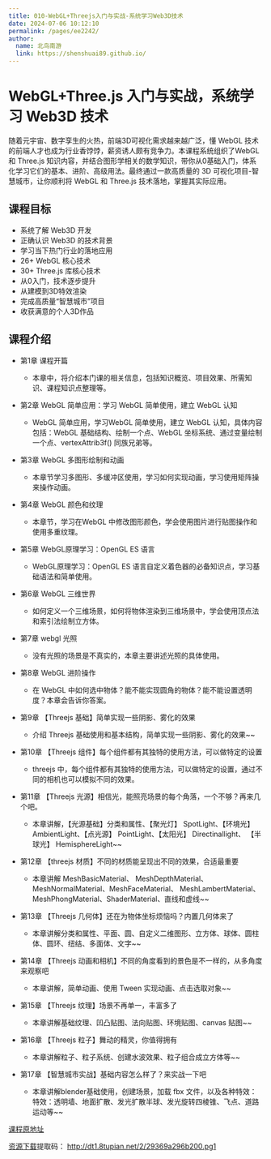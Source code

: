 ```yaml
---
title: 010-WebGL+Threejs入门与实战-系统学习Web3D技术
date: 2024-07-06 10:12:10
permalink: /pages/ee2242/
author: 
  name: 北鸟南游
  link: https://shenshuai89.github.io/
---
```

# WebGL+Three.js 入门与实战，系统学习 Web3D 技术
随着元宇宙、数字孪生的火热，前端3D可视化需求越来越广泛，懂 WebGL 技术的前端人才也成为行业香饽饽，薪资诱人颇有竞争力。本课程系统组织了WebGL 和 Three.js 知识内容，并结合图形学相关的数学知识，带你从0基础入门，体系化学习它们的基本、进阶、高级用法。最终通过一款高质量的 3D 可视化项目-智慧城市，让你顺利将 WebGL 和 Three.js 技术落地，掌握其实际应用。

## 课程目标
- 系统了解 Web3D 开发
- 正确认识 Web3D 的技术背景
- 学习当下热门行业的落地应用
- 26+ WebGL 核心技术
- 30+ Three.js 库核心技术
- 从0入门，技术逐步提升
- 从建模到3D特效渲染
- 完成高质量“智慧城市”项目
- 收获满意的个人3D作品
## 课程介绍
- 第1章 课程开篇
  *  本章中，将介绍本门课的相关信息，包括知识概览、项目效果、所需知识、课程知识点整理等。
- 第2章 WebGL 简单应用：学习 WebGL 简单使用，建立 WebGL 认知
  *  WebGL 简单应用，学习WebGL 简单使用，建立 WebGL 认知，具体内容包括：WebGL 基础结构、绘制一个点、WebGL 坐标系统、通过变量绘制一个点、vertexAttrib3f() 同族兄弟等。
- 第3章 WebGL 多图形绘制和动画
  *  本章节学习多图形、多缓冲区使用，学习如何实现动画，学习使用矩阵操来操作动画。
- 第4章 WebGL 颜色和纹理
  *  本章节，学习在WebGL 中修改图形颜色，学会使用图片进行贴图操作和使用多重纹理。
- 第5章 WebGL原理学习：OpenGL ES 语言
  *  WebGL原理学习：OpenGL ES 语言自定义着色器的必备知识点，学习基础语法和简单使用。

- 第6章 WebGL 三维世界
  *  如何定义一个三维场景，如何将物体渲染到三维场景中，学会使用顶点法和索引法绘制立方体。
- 第7章 webgl 光照
  *  没有光照的场景是不真实的，本章主要讲述光照的具体使用。
- 第8章 WebGL 进阶操作
  *  在 WebGL 中如何选中物体？能不能实现圆角的物体？能不能设置透明度？本章会告诉你答案。
- 第9章 【Threejs 基础】简单实现一些阴影、雾化的效果
  *  介绍 Threejs 基础使用和基本结构，简单实现一些阴影、雾化的效果~~
- 第10章 【Threejs 组件】每个组件都有其独特的使用方法，可以做特定的设置
  *  threejs 中，每个组件都有其独特的使用方法，可以做特定的设置，通过不同的相机也可以模拟不同的效果。

- 第11章 【Threejs 光源】相信光，能照亮场景的每个角落，一个不够？再来几个吧。
  *  本章讲解，【光源基础】分类和属性、【聚光灯】 SpotLight、【环境光】 AmbientLight、【点光源】 PointLight、【太阳光】 Directinallight、 【半球光】 HemisphereLight~~

- 第12章 【threejs 材质】不同的材质能呈现出不同的效果，合适最重要
  *  本章讲解 MeshBasicMaterial、 MeshDepthMaterial、MeshNormalMaterial、MeshFaceMaterial、 MeshLambertMaterial、MeshPhongMaterial、ShaderMaterial、直线和虚线~~

- 第13章 【Threejs 几何体】还在为物体坐标烦恼吗？内置几何体来了
  *  本章讲解分类和属性、平面、圆、自定义二维图形、立方体、球体、圆柱体、圆环、纽结、多面体、文字~~

- 第14章 【Threejs 动画和相机】不同的角度看到的景色是不一样的，从多角度来观察吧
  *  本章讲解，简单动画、使用 Tween 实现动画、点击选取对象~~

- 第15章 【Threejs 纹理】场景不再单一，丰富多了
  *  本章讲解基础纹理、凹凸贴图、法向贴图、环境贴图、canvas 贴图~~

- 第16章 【Threejs 粒子】舞动的精灵，你值得拥有
  *  本章讲解粒子、粒子系统、创建水波效果、粒子组合成立方体等~~

- 第17章 【智慧城市实战】基础内容怎么样了？来实战一下吧
  *  本章讲解blender基础使用，创建场景，加载 fbx 文件，以及各种特效：特效：透明墙、地面扩散、发光扩散半球、发光旋转四棱锥、飞点、道路运动等~~

[课程原地址](https://coding.imooc.com/class/chapter/622.html)

[资源下载](https://pan.baidu.com/s/1J0lpMe8McMqm0HvB3RpDhg)提取码： http://dt1.8tupian.net/2/29369a296b200.pg1